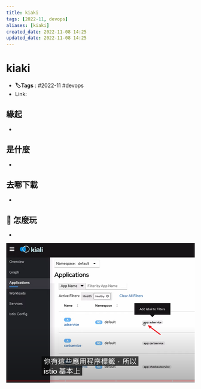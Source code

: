 ```yaml
---
title: kiaki
tags: [2022-11, devops]
aliases: [kiaki]
created_date: 2022-11-08 14:25
updated_date: 2022-11-08 14:25
---
```


# kiaki

- **🏷️Tags** :   #2022-11 #devops 
- Link: 

## 緣起

- 

## 是什麼

- 

## 去哪下載

- 

## 📝 怎麼玩

- 

![](kiaki-202211081425.png)
